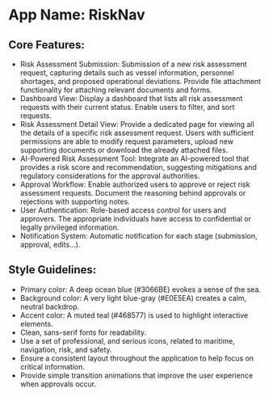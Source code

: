 # **App Name**: RiskNav

## Core Features:

- Risk Assessment Submission: Submission of a new risk assessment request, capturing details such as vessel information, personnel shortages, and proposed operational deviations. Provide file attachment functionality for attaching relevant documents and forms.
- Dashboard View: Display a dashboard that lists all risk assessment requests with their current status. Enable users to filter, and sort requests.
- Risk Assessment Detail View: Provide a dedicated page for viewing all the details of a specific risk assessment request. Users with sufficient permissions are able to modify request parameters, upload new supporting documents or download the already attached files.
- AI-Powered Risk Assessment Tool: Integrate an AI-powered tool that provides a risk score and recommendation, suggesting mitigations and regulatory considerations for the approval authorities.
- Approval Workflow: Enable authorized users to approve or reject risk assessment requests. Document the reasoning behind approvals or rejections with supporting notes.
- User Authentication: Role-based access control for users and approvers. The appropriate individuals have access to confidential or legally privileged information.
- Notification System: Automatic notification for each stage (submission, approval, edits...).

## Style Guidelines:

- Primary color: A deep ocean blue (#3066BE) evokes a sense of the sea.
- Background color: A very light blue-gray (#E0E5EA) creates a calm, neutral backdrop.
- Accent color: A muted teal (#468577) is used to highlight interactive elements.
- Clean, sans-serif fonts for readability.
- Use a set of professional, and serious icons, related to maritime, navigation, risk, and safety.
- Ensure a consistent layout throughout the application to help focus on critical information.
- Provide simple transition animations that improve the user experience when approvals occur.